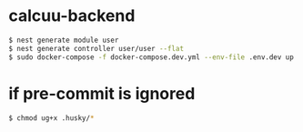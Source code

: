 # calcuu-backend

```bash
$ nest generate module user
$ nest generate controller user/user --flat
$ sudo docker-compose -f docker-compose.dev.yml --env-file .env.dev up --build -d
```

# if pre-commit is ignored
```bash
$ chmod ug+x .husky/*
```